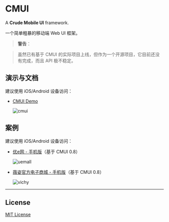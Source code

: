 # CMUI

A **Crude Mobile UI** framework.

一个简单粗暴的移动端 Web UI 框架。

> **警告**：

> 虽然已有基于 CMUI 的实际项目上线，但作为一个开源项目，它目前还没有完成，而且 API 极不稳定。

## 演示与文档

建议使用 iOS/Android 设备访问：

* [CMUI Demo](http://cmui.net/)

	![cmui](https://f.cloud.github.com/assets/1231359/1894178/3cec5d66-7ad6-11e3-91a8-124dd7307c10.png)

## 案例

建议使用 iOS/Android 设备访问：

* [优e网 - 手机版](http://m.uemall.com/)（基于 CMUI 0.8）

	![uemall](https://f.cloud.github.com/assets/1231359/1894184/c5236fc6-7ad6-11e3-993a-ed7a7cbac535.png)

* [薇姿官方电子商城 - 手机版](http://m.vichy.com.cn/)（基于 CMUI 0.8）

	![vichy](https://f.cloud.github.com/assets/1231359/1894180/82cdf54c-7ad6-11e3-9486-4204c7bc873f.png)

***

## License

[MIT License](http://www.opensource.org/licenses/mit-license.php)

